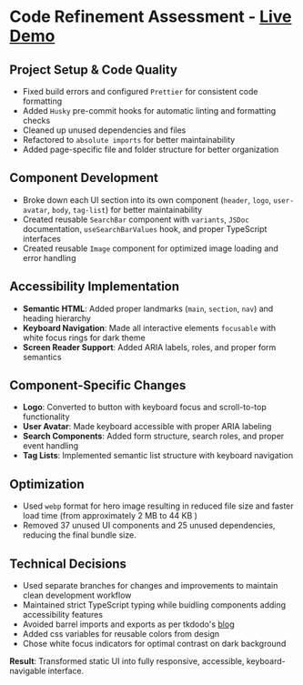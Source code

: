 # Code Refinement Assessment - [Live Demo](https://cw-fe-assestment-task-1-phi.vercel.app/)

## Project Setup & Code Quality

- Fixed build errors and configured `Prettier` for consistent code formatting
- Added `Husky` pre-commit hooks for automatic linting and formatting checks
- Cleaned up unused dependencies and files
- Refactored to `absolute imports` for better maintainability
- Added page-specific file and folder structure for better organization

## Component Development

- Broke down each UI section into its own component (`header`, `logo`, `user-avatar`, `body`, `tag-list`)  for better maintainability  
- Created reusable `SearchBar` component with `variants`, `JSDoc` documentation, `useSearchBarValues` hook, and proper TypeScript interfaces
- Created reusable `Image` component for optimized image loading and error handling

## Accessibility Implementation

- **Semantic HTML**: Added proper landmarks (`main`, `section`, `nav`) and heading hierarchy
- **Keyboard Navigation**: Made all interactive elements `focusable` with white focus rings for dark theme
- **Screen Reader Support**: Added ARIA labels, roles, and proper form semantics

## Component-Specific Changes

- **Logo**: Converted to button with keyboard focus and scroll-to-top functionality
- **User Avatar**: Made keyboard accessible with proper ARIA labeling
- **Search Components**: Added form structure, search roles, and proper event handling
- **Tag Lists**: Implemented semantic list structure with keyboard navigation

## Optimization

- Used `webp` format for hero image resulting in  reduced file size and faster load time (from approximately 2 MB to 44 KB )
- Removed 37 unused UI components and 25 unused dependencies, reducing the final bundle size.

## Technical Decisions

- Used separate branches for changes and improvements to maintain clean development workflow
- Maintained strict TypeScript typing while buidling components adding accessibility features
- Avoided barrel imports and exports as per tkdodo's [blog](https://tkdodo.eu/blog/please-stop-using-barrel-files)
- Added css variables for reusable colors from design
- Chose white focus indicators for optimal contrast on dark background

**Result**: Transformed static UI into fully responsive, accessible, keyboard-navigable interface.
